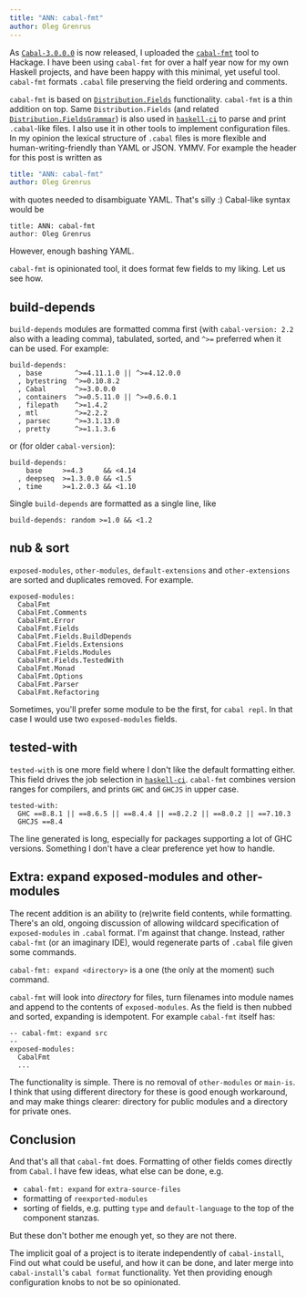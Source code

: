 ```yaml
---
title: "ANN: cabal-fmt"
author: Oleg Grenrus
---
```


As [`Cabal-3.0.0.0`](https://hackage.haskell.org/package/Cabal-3.0.0.0)
is now released, I uploaded the [`cabal-fmt`](https://hackage.haskell.org/package/cabal-fmt)
tool to Hackage. I have been using `cabal-fmt` for over a half year
now for my own Haskell projects, and have been happy with this
minimal, yet useful tool. `cabal-fmt` formats `.cabal` file
preserving the field ordering and comments.

`cabal-fmt` is based on
[`Distribution.Fields`](https://hackage.haskell.org/package/Cabal-3.0.0.0/docs/Distribution-Fields.html)
functionality. `cabal-fmt` is a thin addition on top.
Same `Distribution.Fields` (and related [`Distribution.FieldsGrammar`](https://hackage.haskell.org/package/Cabal-3.0.0.0/docs/Distribution-FieldGrammar.html))
is also used in [`haskell-ci`](https://github.com/haskell-ci/haskell-ci)
to parse and print `.cabal`-like files. I also use it in other tools
to implement configuration files.
In my opinion the
lexical structure of `.cabal` files is more flexible and human-writing-friendly
than YAML or JSON. YMMV. For example the header for this post is written as

```yaml
title: "ANN: cabal-fmt"
author: Oleg Grenrus
```

with quotes needed to disambiguate YAML. That's silly :) Cabal-like syntax
would be

```cabal
title: ANN: cabal-fmt
author: Oleg Grenrus
```

However, enough bashing YAML.

`cabal-fmt` is opinionated tool, it does format few fields
to my liking. Let us see how.

<div id="toc"></div>

build-depends
-------------

`build-depends` modules are formatted comma first (with `cabal-version: 2.2` also with a leading comma),
tabulated, sorted, and `^>=` preferred when it can be used.
For example:

```cabal
build-depends:
  , base        ^>=4.11.1.0 || ^>=4.12.0.0
  , bytestring  ^>=0.10.8.2
  , Cabal       ^>=3.0.0.0
  , containers  ^>=0.5.11.0 || ^>=0.6.0.1
  , filepath    ^>=1.4.2
  , mtl         ^>=2.2.2
  , parsec      ^>=3.1.13.0
  , pretty      ^>=1.1.3.6
```

or (for older `cabal-version`):

```cabal
build-depends:
    base     >=4.3     && <4.14
  , deepseq  >=1.3.0.0 && <1.5
  , time     >=1.2.0.3 && <1.10
```

Single `build-depends` are formatted as a single line, like

```cabal
build-depends: random >=1.0 && <1.2
```

nub & sort
----------

`exposed-modules`, `other-modules`, `default-extensions` and `other-extensions`
are sorted and duplicates removed. For example.

```cabal
exposed-modules:
  CabalFmt
  CabalFmt.Comments
  CabalFmt.Error
  CabalFmt.Fields
  CabalFmt.Fields.BuildDepends
  CabalFmt.Fields.Extensions
  CabalFmt.Fields.Modules
  CabalFmt.Fields.TestedWith
  CabalFmt.Monad
  CabalFmt.Options
  CabalFmt.Parser
  CabalFmt.Refactoring
```

Sometimes, you'll prefer some module to be the first, for `cabal repl`.
In that case I would use two `exposed-modules` fields.


tested-with
-----------

`tested-with` is one more field where I don't like the default formatting either.
This field drives the job selection in [`haskell-ci`](https://github.com/haskell-ci/haskell-ci).
`cabal-fmt` combines version ranges for compilers, and prints
`GHC` and `GHCJS` in upper case.

```cabal
tested-with:
  GHC ==8.8.1 || ==8.6.5 || ==8.4.4 || ==8.2.2 || ==8.0.2 || ==7.10.3
  GHCJS ==8.4
```

The line generated is long, especially for packages supporting
a lot of GHC versions. Something I don't have a clear preference yet how to handle.

Extra: expand exposed-modules and other-modules
------------------------------------------------

The recent addition is an ability to (re)write field contents, while formatting.
There's an old, ongoing discussion of allowing wildcard specification
of `exposed-modules` in `.cabal` format. I'm against that change.
Instead, rather `cabal-fmt` (or an imaginary IDE), would regenerate
parts of `.cabal` file given some commands.

`cabal-fmt: expand <directory>` is a one (the only at the moment) such command.

`cabal-fmt` will look into *directory* for files, turn filenames into module names
and append to the contents of `exposed-modules`.
As the field is then nubbed and sorted, expanding is idempotent.
For example `cabal-fmt` itself has:

```cabal
-- cabal-fmt: expand src
--
exposed-modules:
  CabalFmt
  ...
```

The functionality is simple. There is no removal of `other-modules`
or `main-is`. I think that using different directory for these is good
enough workaround, and may make things clearer: directory for public
modules and a directory for private ones.

Conclusion
----------

And that's all that `cabal-fmt` does. Formatting
of other fields comes directly from `Cabal`.
I have few ideas, what else can be done, e.g.

- `cabal-fmt: expand` for `extra-source-files`
- formatting of `reexported-modules`
- sorting of fields, e.g. putting `type` and `default-language` to the top of
  the component stanzas.

But these don't bother me enough yet, so they are not there.

The implicit goal of a project is to iterate independently of `cabal-install`,
Find out what could be useful, and how it can be done, and later merge into
`cabal-install`'s `cabal format` functionality. Yet then providing enough
configuration knobs to not be so opinionated.
